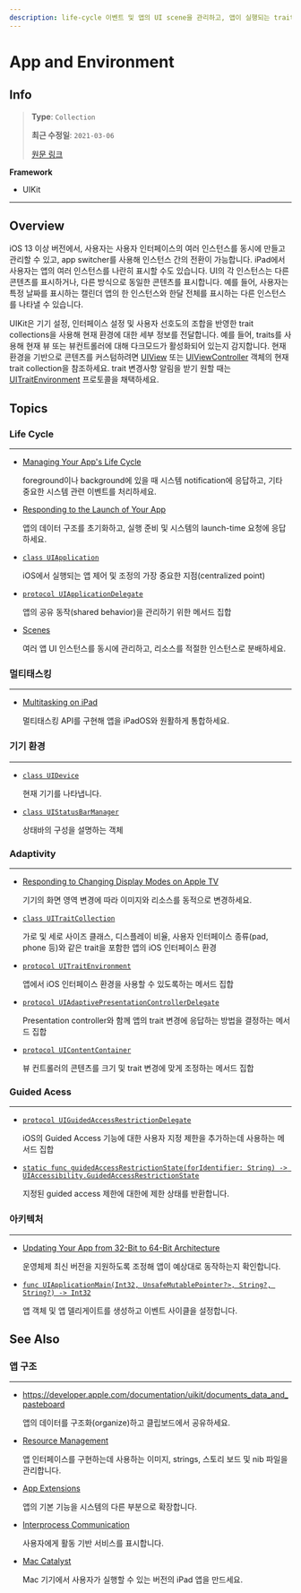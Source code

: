 ```yaml
---
description: life-cycle 이벤트 및 앱의 UI scene을 관리하고, 앱이 실행되는 traits 및 환경에 대한 정보를 얻으세요.
---
```


# App and Environment

## Info
> **Type**: `Collection`
>
> **최근 수정일**: `2021-03-06`
>
> [원문 링크](https://developer.apple.com/documentation/uikit/app_and_environment)

**Framework**

- UIKit

---

## Overview

iOS 13 이상 버전에서, 사용자는 사용자 인터페이스의 여러 인스턴스를 동시에 만들고 관리할 수 있고, app switcher를 사용해 인스턴스 간의 전환이 가능합니다. iPad에서 사용자는 앱의 여러 인스턴스를 나란히 표시할 수도 있습니다. UI의 각 인스턴스는 다른 콘텐츠를 표시하거나, 다른 방식으로 동일한 콘텐츠를 표시합니다. 예를 들어, 사용자는  특정 날짜를 표시하는 캘린더 앱의 한 인스턴스와 한달 전체를 표시하는 다른 인스턴스를 나타낼 수 있습니다.

UIKit은 기기 설정, 인터페이스 설정 및 사용자 선호도의 조합을 반영한 trait collections을 사용해 현재 환경에 대한 세부 정보를 전달합니다. 예를 들어, traits를 사용해 현재 뷰 또는 뷰컨트롤러에 대해 다크모드가 활성화되어 있는지 감지합니다. 현재 환경을 기반으로 콘텐츠를 커스텀하려면 [UIView](https://developer.apple.com/documentation/uikit/uiview) 또는 [UIViewController](https://developer.apple.com/documentation/uikit/uiviewcontroller) 객체의 현재 trait collection을 참조하세요. trait 변경사항 알림을 받기 원할 때는 [UITraitEnvironment](https://developer.apple.com/documentation/uikit/uitraitenvironment) 프로토콜을 채택하세요.

## Topics

### Life Cycle

---

- [Managing Your App's Life Cycle](https://developer.apple.com/documentation/uikit/app_and_environment/managing_your_app_s_life_cycle)

  foreground이나 background에 있을 때 시스템 notification에 응답하고, 기타 중요한 시스템 관련 이벤트를 처리하세요.

- [Responding to the Launch of Your App](https://developer.apple.com/documentation/uikit/app_and_environment/responding_to_the_launch_of_your_app)

  앱의 데이터 구조를 초기화하고, 실행 준비 및 시스템의 launch-time 요청에 응답하세요.

- [`class UIApplication`](https://developer.apple.com/documentation/uikit/uiapplication)

  iOS에서 실행되는 앱 제어 및 조정의 가장 중요한 지점(centralized point)

- [`protocol UIApplicationDelegate`](https://developer.apple.com/documentation/uikit/uiapplicationdelegate)

  앱의 공유 동작(shared behavior)을 관리하기 위한 메서드 집합

- [Scenes](https://developer.apple.com/documentation/uikit/app_and_environment/scenes)

  여러 앱 UI 인스턴스를 동시에 관리하고, 리소스를 적절한 인스턴스로 분배하세요.

### 멀티태스킹

---

- [Multitasking on iPad](https://developer.apple.com/documentation/uikit/app_and_environment/multitasking_on_ipad)

  멀티태스킹 API를 구현해 앱을 iPadOS와 원활하게 통합하세요.

### 기기 환경

---

- [`class UIDevice`](https://developer.apple.com/documentation/uikit/uidevice)

  현재 기기를 나타냅니다.

- [`class UIStatusBarManager`](https://developer.apple.com/documentation/uikit/uistatusbarmanager)

  상태바의 구성을 설명하는 객체

### Adaptivity

---

- [Responding to Changing Display Modes on Apple TV](https://developer.apple.com/documentation/uikit/app_and_environment/responding_to_changing_display_modes_on_apple_tv)

  기기의 화면 영역 변경에 따라 이미지와 리소스를 동적으로 변경하세요.

- [`class UITraitCollection`](https://developer.apple.com/documentation/uikit/uitraitcollection)

  가로 및 세로 사이즈 클래스, 디스플레이 비율, 사용자 인터페이스 종류(pad, phone 등)와 같은 trait을 포함한 앱의 iOS 인터페이스 환경

- [`protocol UITraitEnvironment`](https://developer.apple.com/documentation/uikit/uitraitenvironment)

  앱에서 iOS 인터페이스 환경을 사용할 수 있도록하는 메서드 집합

- [`protocol UIAdaptivePresentationControllerDelegate`](https://developer.apple.com/documentation/uikit/uiadaptivepresentationcontrollerdelegate)

  Presentation controller와 함께 앱의 trait 변경에 응답하는 방법을 결정하는 메서드 집합

- [`protocol UIContentContainer`](https://developer.apple.com/documentation/uikit/uicontentcontainer)

  뷰 컨트롤러의 콘텐츠를 크기 및 trait 변경에 맞게 조정하는 메서드 집합 

### Guided Acess

---

- [`protocol UIGuidedAccessRestrictionDelegate`](https://developer.apple.com/documentation/uikit/uiguidedaccessrestrictiondelegate)

  iOS의 Guided Access 기능에 대한 사용자 지정 제한을 추가하는데 사용하는 메서드 집합

- [`static func guidedAccessRestrictionState(forIdentifier: String) -> UIAccessibility.GuidedAccessRestrictionState`](https://developer.apple.com/documentation/uikit/uiaccessibility/1621153-guidedaccessrestrictionstate)

  지정된 guided access 제한에 대한에 제한 상태를 반환합니다.

### 아키텍처

---

- [Updating Your App from 32-Bit to 64-Bit Architecture](https://developer.apple.com/documentation/uikit/app_and_environment/updating_your_app_from_32-bit_to_64-bit_architecture)

  운영체제 최신 버전을 지원하도록 조정해 앱이 예상대로 동작하는지 확인합니다.

- [`func UIApplicationMain(Int32, UnsafeMutablePointer?>, String?, String?) -> Int32`](https://developer.apple.com/documentation/uikit/1622933-uiapplicationmain)

  앱 객체 및 앱 델리게이트를 생성하고 이벤트 사이클을 설정합니다.

## See Also

### 앱 구조

---

- https://developer.apple.com/documentation/uikit/documents_data_and_pasteboard

  앱의 데이터를 구조화(organize)하고 클립보드에서 공유하세요.

- [Resource Management](https://developer.apple.com/documentation/uikit/resource_management)

  앱 인터페이스를 구현하는데 사용하는 이미지, strings, 스토리 보드 및 nib 파일을 관리합니다.

- [App Extensions](https://developer.apple.com/documentation/uikit/app_extensions)

  앱의 기본 기능을 시스템의 다른 부분으로 확장합니다.

- [Interprocess Communication]()

  사용자에게 활동 기반 서비스를 표시합니다.

- [Mac Catalyst](https://developer.apple.com/documentation/uikit/mac_catalyst)

  Mac 기기에서 사용자가 실행할 수 있는 버전의 iPad 앱을 만드세요.

